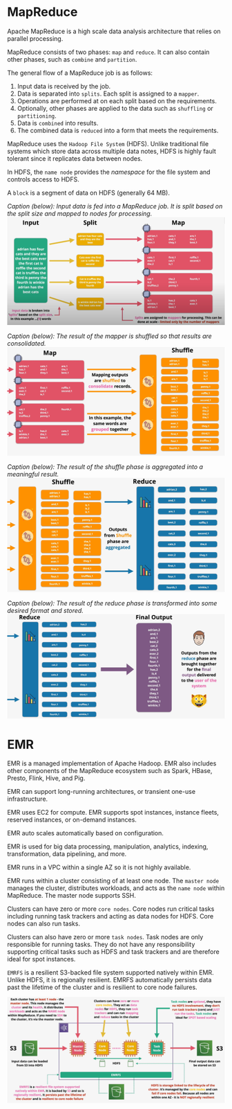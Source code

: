 # MapReduce

Apache MapReduce is a high scale data analysis architecture that relies on parallel processing.

MapReduce consists of two phases: `map` and `reduce`. It can also contain other phases, such as `combine` and `partition`.

The general flow of a MapReduce job is as follows:
1. Input data is received by the job.
2. Data is separated into `splits`. Each split is assigned to a `mapper`.
3. Operations are performed at on each split based on the requirements.
4. Optionally, other phases are applied to the data such as `shuffling` or `partitioning`.
5. Data is `combined` into results.
6. The combined data is `reduced` into a form that meets the requirements.

MapReduce uses the `Hadoop File System` (HDFS). Unlike traditional file systems which store data across multiple data notes, HDFS is highly fault tolerant since it replicates data between nodes.

In HDFS, the `name node` provides the *namespace* for the file system and controls access to HDFS.

A `block` is a segment of data on HDFS (generally 64 MB).

*Caption (below): Input data is fed into a MapReduce job. It is split based on the split size and mapped to nodes for processing.*
![MapReduce - Input, Split, Map](../static/images/mapreduce_step1.png)

*Caption (below): The result of the mapper is shuffled so that results are consolidated.*
![MapReduce - Map, Shuffle](../static/images/mapreduce_step2.png)

*Caption (below): The result of the shuffle phase is aggregated into a meaningful result.*
![MapReduce - Shuffle, Reduce](../static/images/mapreduce_step3.png)

*Caption (below): The result of the reduce phase is transformed into some desired format and stored.*
![MapReduce - Reduce, Output](../static/images/mapreduce_step4.png)

# EMR

EMR is a managed implementation of Apache Hadoop. EMR also includes other components of the MapReduce ecosystem such as Spark, HBase, Presto, Flink, Hive, and Pig.

EMR can support long-running architectures, or transient one-use infrastructure. 

EMR uses EC2 for compute. EMR supports spot instances, instance fleets, reserved instances, or on-demand instances.

EMR auto scales automatically based on configuration.

EMR is used for big data processing, manipulation, analytics, indexing, transformation, data pipelining, and more.

EMR runs in a VPC within a single AZ so it is not highly available.

EMR runs within a cluster consisting of at least one node. The `master node` manages the cluster, distributes workloads, and acts as the `name node` within MapReduce. The master node supports SSH.

Clusters can have zero or more `core nodes`. Core nodes run critical tasks including running task trackers and acting as data nodes for HDFS. Core nodes can also run tasks.

Clusters can also have zero or more `task nodes`. Task nodes are only responsible for running tasks. They do not have any responsibility supporting critical tasks such as HDFS and task trackers and are therefore ideal for spot instances.

`EMRFS` is a resilient S3-backed file system supported natively within EMR. Unlike HDFS, it is regionally resilient. EMRFS automatically persists data past the lifetime of the cluster and is resilient to core node failures.

![EMR](../static/images/emr.png)